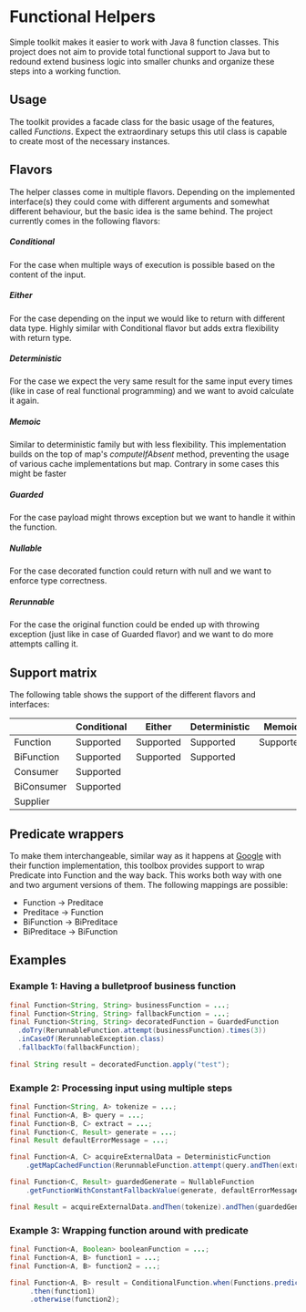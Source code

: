 # Functional Helpers

Simple toolkit makes it easier to work with Java 8 function classes. This project does not aim to provide total functional support to Java but to redound extend business logic into smaller chunks and organize these steps into a working function.

## Usage

The toolkit provides a facade class for the basic usage of the features, called _Functions_. Expect the extraordinary setups this util class is capable to create most of the necessary instances.   

## Flavors

The helper classes come in multiple flavors. Depending on the implemented interface(s) they could come with different arguments and somewhat different behaviour, but the basic idea is the same behind. The project currently comes in the following flavors:

##### Conditional

For the case when multiple ways of execution is possible based on the content of the input.

##### Either

For the case depending on the input we would like to return with different data type. Highly similar with Conditional flavor but adds extra flexibility with return type.

##### Deterministic

For the case we expect the very same result for the same input every times (like in case of real functional programming) and we want to avoid calculate it again.

##### Memoic

Similar to deterministic family but with less flexibility. This implementation builds on the top of map's _computeIfAbsent_ method, preventing the usage of various cache implementations but map. Contrary in some cases this might be faster

##### Guarded

For the case payload might throws exception but we want to handle it within the function.

##### Nullable

For the case decorated function could return with null and we want to enforce type correctness.

##### Rerunnable

For the case the original function could be ended up with throwing exception (just like in case of Guarded flavor) and we want to do more attempts calling it.

## Support matrix

The following table shows the support of the different flavors and interfaces:

|            	| Conditional 	| Either    	| Deterministic 	|Memoic         | Guarded   	| Nullable  	| Rerunnable 	|
|------------	|-------------	|-----------	|---------------	|-----------    |-----------	|-----------	|------------	|
| Function   	| Supported   	| Supported 	| Supported     	| Supported		| Supported 	| Supported 	| Supported  	|
| BiFunction 	| Supported   	| Supported   	| Supported       	| 				| Supported   	| Supported 	| Supported    	|
| Consumer   	| Supported   	|           	|               	|				| Supported 	|           	| Supported    	|
| BiConsumer 	| Supported   	|           	|               	|				| Supported   	|           	| Supported    	|
| Supplier   	|           	|           	|               	|				| Supported   	| Supported    	| Supported    	|

## Predicate wrappers

To make them interchangeable, similar way as it happens at [Google](https://github.com/google/guava/blob/master/guava/src/com/google/common/base/Functions.java) with their function implementation, this toolbox provides support to wrap Predicate into Function and the way back. This works both way with one and two argument versions of them. The following mappings are possible:

- Function -> Preditace
- Preditace -> Function
- BiFunction -> BiPreditace
- BiPreditace -> BiFunction

## Examples

### Example 1: Having a bulletproof business function

```java
final Function<String, String> businessFunction = ...;
final Function<String, String> fallbackFunction = ...;
final Function<String, String> decoratedFunction = GuardedFunction
  .doTry(RerunnableFunction.attempt(businessFunction).times(3))
  .inCaseOf(RerunnableException.class)
  .fallbackTo(fallbackFunction);
  
final String result = decoratedFunction.apply("test");
```

### Example 2: Processing input using multiple steps

```java
final Function<String, A> tokenize = ...;
final Function<A, B> query = ...;
final Function<B, C> extract = ...;
final Function<C, Result> generate = ...;
final Result defaultErrorMessage = ...;

final Function<A, C> acquireExternalData = DeterministicFunction
    .getMapCachedFunction(RerunnableFunction.attempt(query.andThen(extract)).times(3));

final Function<C, Result> guardedGenerate = NullableFunction
    .getFunctionWithConstantFallbackValue(generate, defaultErrorMessage);

final Result = acquireExternalData.andThen(tokenize).andThen(guardedGenerate).apply(input);

```

### Example 3: Wrapping function around with predicate

```java
final Function<A, Boolean> booleanFunction = ...;
final Function<A, B> function1 = ...;
final Function<A, B> function2 = ...;

final Function<A, B> result = ConditionalFunction.when(Functions.predicateOf(booleanFunction))
     .then(function1)
     .otherwise(function2);

```